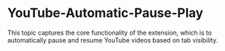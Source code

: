 # YouTube-Automatic-Pause-Play
This topic captures the core functionality of the extension, which is to automatically pause and resume YouTube videos based on tab visibility.
